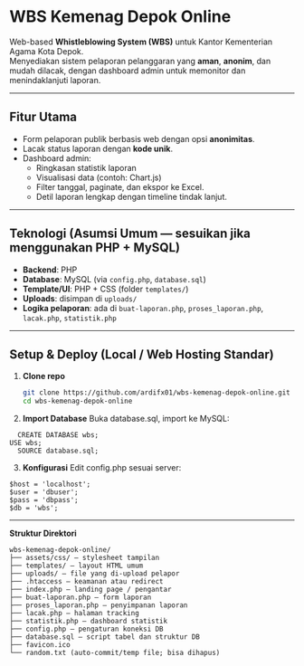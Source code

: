 # WBS Kemenag Depok Online

Web-based **Whistleblowing System (WBS)** untuk Kantor Kementerian Agama Kota Depok.  
Menyediakan sistem pelaporan pelanggaran yang **aman**, **anonim**, dan mudah dilacak, dengan dashboard admin untuk memonitor dan menindaklanjuti laporan.

---

##  Fitur Utama
- Form pelaporan publik berbasis web dengan opsi **anonimitas**.
- Lacak status laporan dengan **kode unik**.
- Dashboard admin:
  - Ringkasan statistik laporan
  - Visualisasi data (contoh: Chart.js)
  - Filter tanggal, paginate, dan ekspor ke Excel.
  - Detil laporan lengkap dengan timeline tindak lanjut.

---

##  Teknologi (Asumsi Umum — sesuikan jika menggunakan PHP + MySQL)
- **Backend**: PHP  
- **Database**: MySQL (via `config.php`, `database.sql`)  
- **Template/UI**: PHP + CSS (folder `templates/`)  
- **Uploads**: disimpan di `uploads/`  
- **Logika pelaporan**: ada di `buat-laporan.php`, `proses_laporan.php`, `lacak.php`, `statistik.php`

---

##  Setup & Deploy (Local / Web Hosting Standar)

1. **Clone repo**
   ```bash
   git clone https://github.com/ardifx01/wbs-kemenag-depok-online.git
   cd wbs-kemenag-depok-online
   ```

2. **Import Database**
 Buka database.sql, import ke MySQL:
 ```
   CREATE DATABASE wbs;
USE wbs;
   SOURCE database.sql;
   ```

3. **Konfigurasi**
   Edit config.php sesuai server:
 ```
$host = 'localhost';
$user = 'dbuser';
$pass = 'dbpass';
$db = 'wbs';
   ```
---
**Struktur Direktori**
```
wbs-kemenag-depok-online/
├── assets/css/ – stylesheet tampilan
├── templates/ – layout HTML umum
├── uploads/ – file yang di-upload pelapor
├── .htaccess – keamanan atau redirect
├── index.php – landing page / pengantar
├── buat-laporan.php – form laporan
├── proses_laporan.php – penyimpanan laporan
├── lacak.php – halaman tracking
├── statistik.php – dashboard statistik
├── config.php – pengaturan koneksi DB
├── database.sql – script tabel dan struktur DB
├── favicon.ico
└── random.txt (auto-commit/temp file; bisa dihapus)
```
